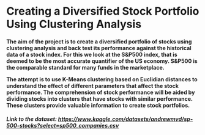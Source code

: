 # Creating a Diversified Stock Portfolio Using Clustering Analysis

<h4> The aim of the project is to create a diversified portfolio of stocks using clustering analysis and back test its performance against the historical data of a stock index. For this we look at the S&P500 index, that is deemed to be the most accurate quantifier of the US economy. S&P500 is the comparable standard for many funds in the marketplace.
<br>  
  
The attempt is to use K-Means clustering based on Euclidian distances to understand the effect of different parameters that affect the stock performance. The comprehension of stock performance will be aided by dividing stocks into clusters that have stocks with similar performance. These clusters provide valuable information to create stock portfolios. </h4>


##### Link to the dataset: https://www.kaggle.com/datasets/andrewmvd/sp-500-stocks?select=sp500_companies.csv


